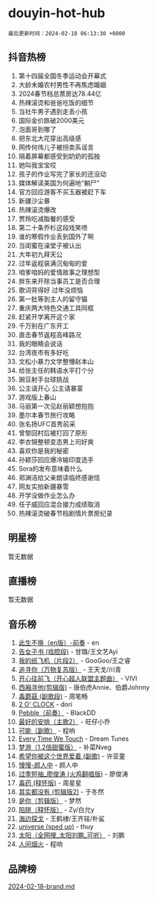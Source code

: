 # douyin-hot-hub

`最后更新时间：2024-02-18 06:13:30 +0800`

## 抖音热榜

1. 第十四届全国冬季运动会开幕式
1. 大龄未婚农村男性不再焦虑婚姻
1. 2024春节档总票房达78.44亿
1. 热辣滚烫和爸爸吃饭的细节
1. 当社牛男子遇到走丢小孩
1. 国际金价跌破2000美元
1. 泡面哥到哪了
1. 把东北大花穿出高级感
1. 网传何伟儿子被拐卖系谣言
1. 隔着屏幕都感受到奶奶的孤独
1. 她叫我宝宝哎
1. 孩子的作业写完了家长的还没动
1. 媒体解读美国为何遍地“躺尸”
1. 官方回应游客不买玉器被赶下车
1. 新疆沙尘暴
1. 热辣滚烫爆改
1. 贾玲吃减脂餐的感受
1. 第二十条乔杉这段戏笑喷
1. 谁的寒假作业丢到国外了啊
1. 当闺蜜在澡堂子被认出
1. 大年初九拜天公
1. 过年返程装满沉甸甸的爱
1. 咱爹咱妈的爱情故事之理想型
1. 胖东来开除当事员工是否合理
1. 歌词背得好 过年没烦恼
1. 第一批等到主人的留守猫
1. 重庆两大特色交通工具同框
1. 赶紧开学离开这个家
1. 千万别在广东开工
1. 直击春节返程高峰路况
1. 我的眼睛会说话
1. 台湾夜市有多好吃
1. 文松小暴力文学整懵赵本山
1. 给张主任的韩语水平打个分
1. 豌豆射手台球挑战
1. 公主请开心 公主请暴富
1. 游戏版上春山
1. 马丽第一次见赵丽颖想抱抱
1. 墨尔本春节旅行攻略
1. 张名扬UFC首秀前采
1. 曾黎回村后被打回了原形
1. 李衣锦整顿变态男上司好爽
1. 喜欢你是我的秘密
1. 孙颖莎回应爆冷输印度选手
1. Sora的发布意味着什么
1. 郑渊洁给父亲朗读临终感谢信
1. 网友实拍新疆暴雪
1. 开学没做作业怎么办
1. 任子威回应混合接力成绩取消
1. 热辣滚烫破春节档剧情片票房纪录

## 明星榜

暂无数据

## 直播榜

暂无数据

## 音乐榜

1. [此生不换（en版）-前奏](https://sf6-cdn-tos.douyinstatic.com/obj/tos-cn-ve-2774/oMDvUGwhKrKYDEqXiMYEwxZqBWIJFA92CiLAO) - en
1. [告女子书 (戏腔段)](https://sf5-hl-cdn-tos.douyinstatic.com/obj/tos-cn-ve-2774/osCCzFxWgstBDi92ZfBB4ht7gQENBmQMAl0eI6) - 甘璐/王文艺Ayi
1. [我的纸飞机（片段2）](https://sf5-hl-cdn-tos.douyinstatic.com/obj/tos-cn-ve-2774/oM2ZrKcg2CD5AeRB2gkeXOFB1IxAGJdZPazYHf) - GooGoo/王之睿
1. [追寻你（万物复苏版）](https://sf5-hl-cdn-tos.douyinstatic.com/obj/tos-cn-ve-2774/oYeAZJsbjIDit9APmBg8u6uDUQnHmoCf3gbo74) - 王天戈/川青
1. [开心往前飞（开心超人联盟主题曲）](https://sf5-hl-cdn-tos.douyinstatic.com/obj/tos-cn-ve-2774/9d8fb7c82cf1421fb93a9fe925275e0a) - VIVI
1. [西厢寻他(剪辑版)](https://sf5-hl-cdn-tos.douyinstatic.com/obj/tos-cn-ve-2774/oUsAVfAQKlRNxEv5qxvIB8o5qmIWUcXbzJKJhw) - 唐伯虎Annie、伯爵Johnny
1. [毒蘑菇 (副歌段)](https://sf5-hl-cdn-tos.douyinstatic.com/obj/tos-cn-ve-2774/ocDEUsfdLjxnlFXtfogBCiQCEqYB7QZgZ8VViM) - 周笔畅
1. [2 O' CLOCK](https://sf5-hl-cdn-tos.douyinstatic.com/obj/tos-cn-ve-2774/oIUBICeqlYQHTigCBOnCMlwBZJkgiBjt1oDfbg) - dori
1. [Pebble（前奏）](https://sf6-cdn-tos.douyinstatic.com/obj/tos-cn-ve-2774/5e6913036e674b34b92df6abd1361f00) - BlackDD
1. [最好的安排（主歌2）](https://sf5-hl-cdn-tos.douyinstatic.com/obj/tos-cn-ve-2774/oMMZX1DuHpMwgoDztBmZswgQnbCeeANZxBHkFY) - 旺仔小乔
1. [可能（副歌）](https://sf3-cdn-tos.douyinstatic.com/obj/tos-cn-ve-2774/cde1731888894259b333569393c2fb51) - 程响
1. [Every Time We Touch](https://sf5-hl-cdn-tos.douyinstatic.com/obj/tos-cn-ve-2774/ogN6lUKQeBBfEVhIOMikG1CcJjugxk1tztZyhP) - Dream Tunes
1. [梦游（1.2倍甜蜜版）](https://sf3-cdn-tos.douyinstatic.com/obj/tos-cn-ve-2774/o4gyAUm8hwufoEABmwVIiQtHsFuGzAEEWtNMzo) - 补菜Nveg
1. [希望你被这个世界爱着 (副歌)](https://sf5-hl-cdn-tos.douyinstatic.com/obj/tos-cn-ve-2774/oUHCmWQfZlE3QQBKBeD8rCFLpJzPgCpImhsxMt) - 许亚童
1. [慢慢-颜人中](https://sf3-cdn-tos.douyinstatic.com/obj/tos-cn-ve-2774/ocjHNfBXdBxQNC8ZGAeoLMFTUgtBg8bkExunDC) - 颜人中
1. [过季短袖_廖俊涛 (火鸡翻唱版)](https://sf5-hl-cdn-tos.douyinstatic.com/obj/tos-cn-ve-2774/ogQVJl0tRBKxQgZji7YClFEBrVDeHpPTWfCZbQ) - 廖俊涛
1. [毒药 (释怀版)](https://sf5-hl-cdn-tos.douyinstatic.com/obj/tos-cn-ve-2774/oYILMEAzspdZBIzy4frJNB8ZHPHWAhiwowd4Ad) - 周星星
1. [其实都没有 (剪辑版2)](https://sf5-hl-cdn-tos.douyinstatic.com/obj/tos-cn-ve-2774/oEBNQenHZtBhxYjGgUDQk0BCHTigQafgFlbQ7k) - 于冬然
1. [是你（剪辑版）](https://sf5-hl-cdn-tos.douyinstatic.com/obj/tos-cn-ve-2774/46019dae783c4c969944217fe1cfafc4) - 梦然
1. [陷阱（释怀版）](https://sf5-hl-cdn-tos.douyinstatic.com/obj/tos-cn-ve-2774/oE8C21LeZrzKLDFfQYgMzx4GAIHageG5IzayY7) - Zy/白允y
1. [海边探戈](https://sf5-hl-cdn-tos.douyinstatic.com/obj/tos-cn-ve-2774/os9gE0VQCGqt6VQkZDyBBYvfSDY0QFe3vVmubn) - 王鹤棣/王齐铭/朴鲨
1. [universe (sped up)](https://sf5-hl-cdn-tos.douyinstatic.com/obj/tos-cn-ve-2774/oIQnurQLDCsdYeegkM4CKuVb23MZBXtX6QB8bv) - thuy
1. [太阳（全网搜_太阳刘鹏_可听）](https://sf3-cdn-tos.douyinstatic.com/obj/tos-cn-ve-2774/ogWbyIQnlBFImVbeDocRdCIYtBHlbJXgfZMvgz) - 刘鹏
1. [人间烟火](https://sf5-hl-cdn-tos.douyinstatic.com/obj/tos-cn-ve-2774/947983139f35446684610238bba8e7a9) - 程响

## 品牌榜

[2024-02-18-brand.md](2024-02-18-brand.md)

